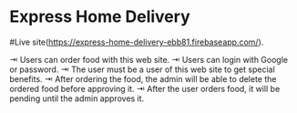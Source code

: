 # Express Home Delivery

#Live site(https://express-home-delivery-ebb81.firebaseapp.com/).

⇥ Users can order food with this web site.
⇥ Users can login with Google or password.
⇥ The user must be a user of this web site to get special benefits.
⇥ After ordering the food, the admin will be able to delete the ordered food before approving it.
⇥ After the user orders food, it will be pending until the admin approves it.
